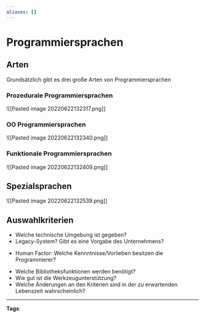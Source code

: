 ```yaml
---
aliases: []
---
```


# Programmiersprachen

## Arten

Grundsätzlich gibt es drei große Arten von Programmiersprachen

### Prozedurale Programmiersprachen

![[Pasted image 20220622132317.png]]

### OO Programmiersprachen

![[Pasted image 20220622132340.png]]

### Funktionale Programmiersprachen

![[Pasted image 20220622132409.png]]

## Spezialsprachen

![[Pasted image 20220622132539.png]]

## Auswahlkriterien

- Welche technische Umgebung ist gegeben?
- Legacy-System? Gibt es eine Vorgabe des Unternehmens?

* Human Factor: Welche Kennntnisse/Vorlieben besitzen die Programmierer?

- Welche Bibliotheksfunktionen werden benötigt?
- Wie gut ist die Werkzeugunterstützung?
- Welche Änderungen an den Kriterien sind in der zu erwartenden Lebenszeit wahrscheinlich?

---

**Tags**:
